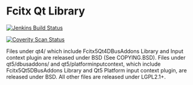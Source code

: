 Fcitx Qt Library
================================================
[![Jenkins Build Status](https://img.shields.io/jenkins/s/https/jenkins.fcitx-im.org/job/fcitx5-qt.svg)](https://jenkins.fcitx-im.org/job/fcitx5-qt/)

[![Coverity Scan Status](https://img.shields.io/coverity/scan/12701.svg)](https://scan.coverity.com/projects/fcitx-fcitx5-qt)

Files under qt4/ which include Fcitx5Qt4DBusAddons Library and Input context plugin are released under BSD (See COPYING.BSD).
Files under qt5/dbusaddons/ and qt5/platforminputcontext, which include Fcitx5Qt5DBusAddons Library and Qt5 Platform input context plugin, are released under BSD.
All other files are released under LGPL2.1+.
